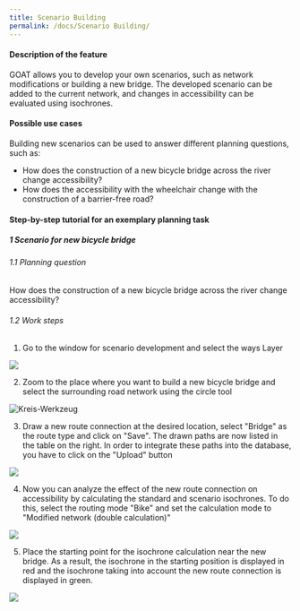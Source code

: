 ```yaml
---
title: Scenario Building
permalink: /docs/Scenario Building/
---
```


#### Description of the feature
GOAT allows you to develop your own scenarios, such as network modifications or building a new bridge. The developed scenario can be added to the current network, and changes in accessibility can be evaluated using isochrones. 

#### Possible use cases
Building new scenarios can be used to answer different planning questions, such as:
- How does the construction of a new bicycle bridge across the river change accessibility?
- How does the accessibility with the wheelchair change with the construction of a barrier-free road? 


#### Step-by-step tutorial for an exemplary planning task
##### 1 Scenario for new bicycle bridge
###### 1.1 Planning question
How does the construction of a new bicycle bridge across the river change accessibility?
###### 1.2 Work steps
1. Go to the window for scenario development and select the ways Layer
<img class="img-responsive" src="../../img/Docs/training materials/Scenario_building/scenario_ways.png">


2. Zoom to the place where you want to build a new bicycle bridge and select the surrounding road network using the circle tool
<img class="img-responsive" src="../../img/Docs/training materials/Scenario_building/circle_scenario.png" title="Kreis-Werkzeug">

3. Draw a new route connection at the desired location, select "Bridge" as the route type and click on "Save". The drawn paths are now listed in the table on the right. In order to integrate these paths into the database, you have to click on the "Upload" button
<img class="img-responsive" src="../../img/Docs/training materials/Scenario_building/bridge_building.png">

4. Now you can analyze the effect of the new route connection on accessibility by calculating the standard and scenario isochrones. To do this, select the routing mode "Bike" and set the calculation mode to "Modified network (double calculation)"
<img class="img-responsive" src="../../img/Docs/training materials/Scenario_building/modified_network.png">

5. Place the starting point for the isochrone calculation near the new bridge. As a result, the isochrone in the starting position is displayed in red and the isochrone taking into account the new route connection is displayed in green.
<img class="img-responsive" src="../../img/Docs/training materials/Scenario_building/result-isochrone.png">







 